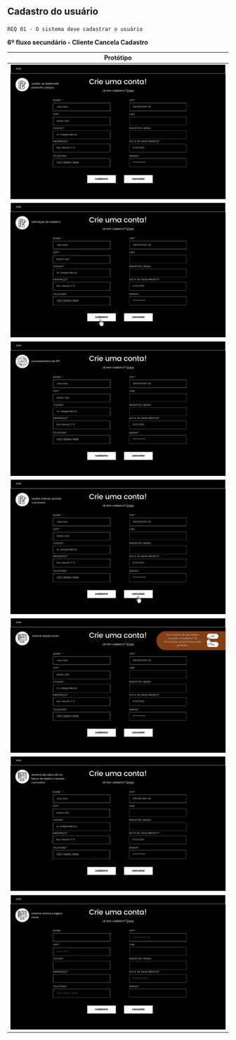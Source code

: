 ## Cadastro do usuário

`REQ 01 - O sistema deve cadastrar o usuário`

**6º fluxo secundário - Cliente Cancela Cadastro**

| Protótipo |
| --- |
| ![](../img-fluxos/req-01/40.png) |
| ![](../img-fluxos/req-01/41.png) |
| ![](../img-fluxos/req-01/42.png) |
| ![](../img-fluxos/req-01/43.png) |
| ![](../img-fluxos/req-01/44.png) |
| ![](../img-fluxos/req-01/45.png) |
| ![](../img-fluxos/req-01/46.png) |